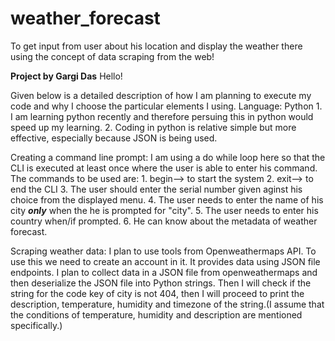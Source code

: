 # weather_forecast
To get input from user about his location and display the weather there using the concept of data scraping from the web!

**Project by Gargi Das**
Hello!

Given below is a detailed description of how I am planning to execute my code and why I choose the particular elements I using.
Language: Python
        1. I am learning python recently and therefore persuing this in python would speed up my learning.
        2. Coding in python is relative simple but more effective, especially because JSON is being used.

Creating a command line prompt:
          I am using a do while loop here so that the CLI is executed at least once where the user is able to enter his command.
          The commands to be used are:
              1. begin--> to start the system
              2. exit--> to end the CLI
              3. The user should enter the serial number given aginst his choice from the displayed menu. 
              4. The user needs to enter the name of his city **_only_** when the he is prompted for "city".
              5. The user needs to enter his country when/if prompted.
              6. He can know about the metadata of weather forecast.

Scraping weather data:
          I plan to use tools from Openweathermaps API. To use this we need to create an account in it. It provides data using JSON file             endpoints.
          I plan to collect data in a JSON file from openweathermaps and then deserialize the JSON file into Python strings.
          Then I will check if the string for the code key of city is not 404, then I will proceed to print the description, temperature,           humidity and timezone of the string.(I assume that the conditions of temperature, humidity and description are mentioned                   specifically.)

    

          
          
